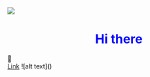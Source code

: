 <!DOCTYPE html>
<html>
    <head>
        <link rel="stylesheet" type="text/css" href="index.css">
    </head>
    <body>
    <img src="https://www.pexels.com/fr-fr/photo/apple-bureau-bureau-a-domicile-espace-de-travail-7974/"/>
        <h1 class="Center" style="text-align: center; color: blue;">Hi there </h1> 👋
        <div style="background-image: url('24637.png');">
        <a href="https://www.commentcamarche.net/contents/496-liens-hypertextes-et-ancres-html">Link</a>
    </body>
</html>
![alt text]()
<!--
**1ranya/1ranya** is a ✨ _special_ ✨ repository because its `README.md` (this file) appears on your GitHub profile.
-->
